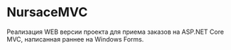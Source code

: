 # NursaceMVC
Реализация WEB версии проекта для приема заказов на ASP.NET Core MVC, написанная раннее на Windows Forms.
